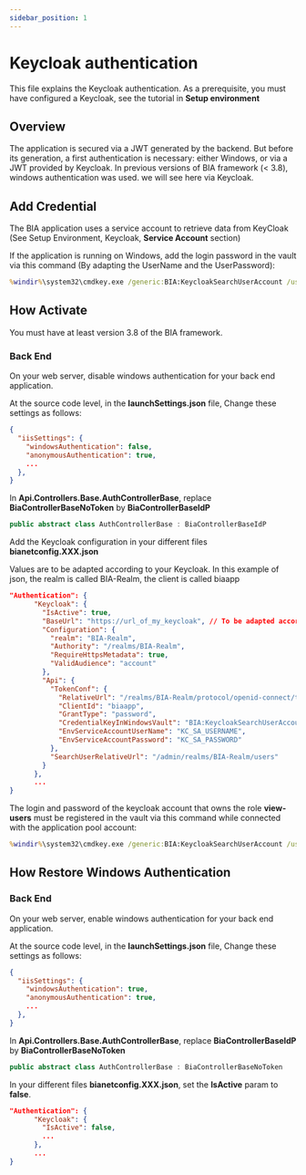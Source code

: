 ```yaml
---
sidebar_position: 1
---
```


# Keycloak authentication

This file explains the Keycloak authentication.
As a prerequisite, you must have configured a Keycloak, see the tutorial in **Setup environment**

## Overview

The application is secured via a JWT generated by the backend. But before its generation, a first authentication is necessary: either Windows, or via a JWT provided by Keycloak. In previous versions of BIA framework (< 3.8), windows authentication was used. we will see here via Keycloak.

## Add Credential
The BIA application uses a service account to retrieve data from KeyCloak (See Setup Environment, Keycloak, **Service Account** section)

If the application is running on Windows, add the login password in the vault via this command (By adapting the UserName and the UserPassword):

``` cmd
%windir%\system32\cmdkey.exe /generic:BIA:KeycloakSearchUserAccount /user:"UserName" /pass:"UserPassword"
```

## How Activate

You must have at least version 3.8 of the BIA framework.

### Back End

On your web server, disable windows authentication for your back end application.

At the source code level, in the **launchSettings.json** file, Change these settings as follows:

```json
{
  "iisSettings": {
    "windowsAuthentication": false,
    "anonymousAuthentication": true,
    ...
  },
}
```

In **Api.Controllers.Base.AuthControllerBase**, replace **BiaControllerBaseNoToken** by **BiaControllerBaseIdP**

```csharp
public abstract class AuthControllerBase : BiaControllerBaseIdP
```

Add the Keycloak configuration in your different files **bianetconfig.XXX.json**

Values are to be adapted according to your Keycloak.
In this example of json, the realm is called BIA-Realm, the client is called biaapp

```json
"Authentication": {
      "Keycloak": {
        "IsActive": true,
        "BaseUrl": "https://url_of_my_keycloak", // To be adapted according to your Keycloak
        "Configuration": {
          "realm": "BIA-Realm",
          "Authority": "/realms/BIA-Realm",
          "RequireHttpsMetadata": true,
          "ValidAudience": "account"
        },
        "Api": {
          "TokenConf": {
            "RelativeUrl": "/realms/BIA-Realm/protocol/openid-connect/token",
            "ClientId": "biaapp",
            "GrantType": "password",
            "CredentialKeyInWindowsVault": "BIA:KeycloakSearchUserAccount",
            "EnvServiceAccountUserName": "KC_SA_USERNAME",
            "EnvServiceAccountPassword": "KC_SA_PASSWORD"
          },
          "SearchUserRelativeUrl": "/admin/realms/BIA-Realm/users"
        }
      },
      ...
}
```

The login and password of the keycloak account that owns the role **view-users** must be registered in the vault via this command while connected with the application pool account:

```bat
%windir%\system32\cmdkey.exe /generic:BIA:KeycloakSearchUserAccount /user:"MyLogin" /pass:"MyPassword"
```

## How Restore Windows Authentication

### Back End

On your web server, enable windows authentication for your back end application.

At the source code level, in the **launchSettings.json** file, Change these settings as follows:

```json
{
  "iisSettings": {
    "windowsAuthentication": true,
    "anonymousAuthentication": true,
    ...
  },
}
```

In **Api.Controllers.Base.AuthControllerBase**, replace **BiaControllerBaseIdP** by **BiaControllerBaseNoToken**

```csharp
public abstract class AuthControllerBase : BiaControllerBaseNoToken
```

In your different files **bianetconfig.XXX.json**, set the **IsActive** param to **false**.

```json
"Authentication": {
      "Keycloak": {
        "IsActive": false,
        ...
      },
      ...
}
